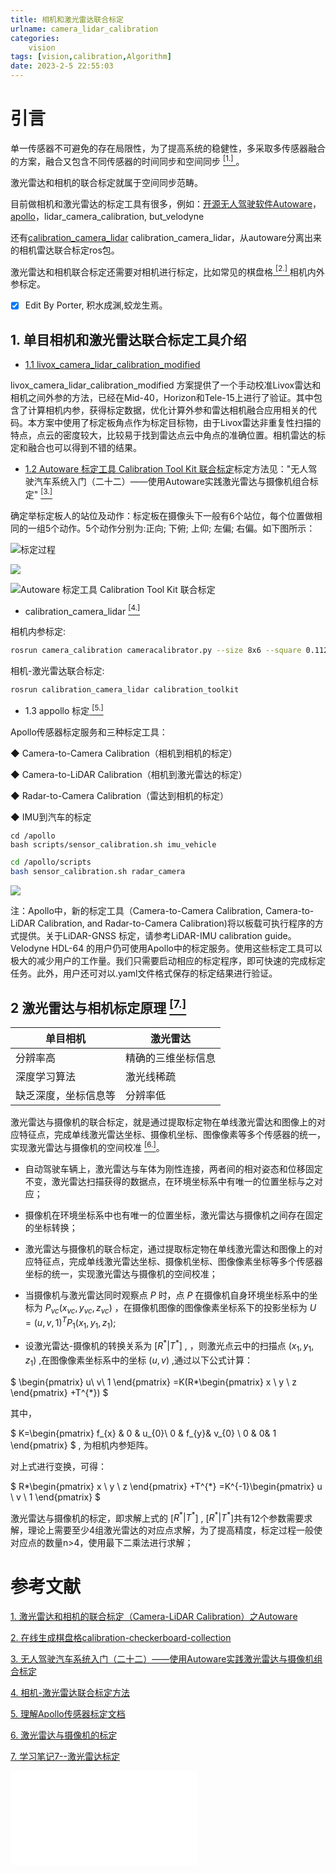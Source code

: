 ```yaml
---
title: 相机和激光雷达联合标定
urlname: camera_lidar_calibration
categories:      
    vision    
tags: [vision,calibration,Algorithm]
date: 2023-2-5 22:55:03
---
```


# 引言

单一传感器不可避免的存在局限性，为了提高系统的稳健性，多采取多传感器融合的方案，融合又包含不同传感器的时间同步和空间同步 [ $^{[1.]}$ ](https://blog.csdn.net/learning_tortosie/article/details/82347694) 。

激光雷达和相机的联合标定就属于空间同步范畴。

目前做相机和激光雷达的标定工具有很多，例如：[开源无人驾驶软件Autoware](https://github.com/autowarefoundation/autoware)，[apollo](https://www.apollo.auto/)，lidar_camera_calibration, but_velodyne

还有[calibration_camera_lidar](https://github.com/XidianLemon/calibration_camera_lidar) calibration_camera_lidar，从autoware分离出来的相机雷达联合标定ros包。

激光雷达和相机联合标定还需要对相机进行标定，比如常见的棋盘格[ $^{[2.]}$ ](https://markhedleyjones.com/projects/calibration-checkerboard-collection)相机内外参标定。

- [x] Edit By Porter, 积水成渊,蛟龙生焉。 

<!-- more -->

## 1. 单目相机和激光雷达联合标定工具介绍

- [1.1 livox_camera_lidar_calibration_modified](https://github.com/Shelfcol/livox_camera_lidar_calibration_modified/blob/master/doc_resources/README_cn.md)

livox_camera_lidar_calibration_modified 方案提供了一个手动校准Livox雷达和相机之间外参的方法，已经在Mid-40，Horizon和Tele-15上进行了验证。其中包含了计算相机内参，获得标定数据，优化计算外参和雷达相机融合应用相关的代码。本方案中使用了标定板角点作为标定目标物，由于Livox雷达非重复性扫描的特点，点云的密度较大，比较易于找到雷达点云中角点的准确位置。相机雷达的标定和融合也可以得到不错的结果。


- [1.2 Autoware 标定工具 Calibration Tool Kit 联合标定](https://www.freesion.com/article/75521014295/)标定方法见："无人驾驶汽车系统入门（二十二）——使用Autoware实践激光雷达与摄像机组合标定" [$^{[3. ]}$](https://blog.csdn.net/AdamShan/article/details/81670732)

确定举标定板人的站位及动作：标定板在摄像头下一般有6个站位，每个位置做相同的一组5个动作。5个动作分别为:正向; 下俯; 上仰; 左偏; 右偏。如下图所示：

![标定过程](./image4/lidar_camera_01.png)

![](./image4/lidar_camera_02.png)

![Autoware 标定工具 Calibration Tool Kit 联合标定](./image4/AUTOWARE_calibration.png)

- calibration_camera_lidar [ $^{[4.]}$ ](https://blog.csdn.net/qq_21751281/article/details/128929580) 

相机内参标定:

```bash
rosrun camera_calibration cameracalibrator.py --size 8x6 --square 0.112 image:=/camera/image
```

相机-激光雷达联合标定:

```bash
rosrun calibration_camera_lidar calibration_toolkit
```

- 1.3 appollo 标定[ $^{[5.]}$ ](https://blog.csdn.net/m0_38087936/article/details/88536345)

Apollo传感器标定服务和三种标定工具：

◆ Camera-to-Camera Calibration（相机到相机的标定）

◆ Camera-to-LiDAR Calibration（相机到激光雷达的标定）

◆ Radar-to-Camera Calibration（雷达到相机的标定）

◆ IMU到汽车的标定​​

```bashr
cd /apollo
bash scripts/sensor_calibration.sh imu_vehicle
```

```bash
cd /apollo/scripts
bash sensor_calibration.sh radar_camera
```

![](./image4/imu_calibration_tocamera_01.jpg)

注：Apollo中，新的标定工具（Camera-to-Camera Calibration, Camera-to-LiDAR Calibration, and Radar-to-Camera Calibration)将以板载可执行程序的方式提供。关于LiDAR-GNSS 标定，请参考LiDAR-IMU calibration guide。Velodyne HDL-64 的用户仍可使用Apollo中的标定服务。使用这些标定工具可以极大的减少用户的工作量。我们只需要启动相应的标定程序，即可快速的完成标定任务。此外，用户还可对以.yaml文件格式保存的标定结果进行验证。

## 2 激光雷达与相机标定原理 [$^{[7.]}$](https://blog.csdn.net/qq_39032096/article/details/121732173)

| 单目相机      | 激光雷达 |
| ----------- | ----------- |
| 分辨率高      | 精确的三维坐标信息|
| 深度学习算法   | 激光线稀疏        |
|缺乏深度，坐标信息等| 分辨率低|

激光雷达与摄像机的联合标定，就是通过提取标定物在单线激光雷达和图像上的对应特征点，完成单线激光雷达坐标、摄像机坐标、图像像素等多个传感器的统一，实现激光雷达与摄像机的空间校准 [$^{[6.]}$](https://wenku.baidu.com/view/62445e50c6da50e2524de518964bcf84b9d52d31.html?_wkts_=1676620386225&bdQuery=%E7%9B%B8%E6%9C%BA%E5%88%B0%E6%BF%80%E5%85%89%E9%9B%B7%E8%BE%BE%E6%A0%87%E5%AE%9A%E5%8E%9F%E7%90%86)。

- 自动驾驶车辆上，激光雷达与车体为刚性连接，两者间的相对姿态和位移固定不变，激光雷达扫描获得的数据点，在环境坐标系中有唯一的位置坐标与之对应；

- 摄像机在环境坐标系中也有唯一的位置坐标，激光雷达与摄像机之间存在固定的坐标转换；

- 激光雷达与摄像机的联合标定，通过提取标定物在单线激光雷达和图像上的对应特征点，完成单线激光雷达坐标、摄像机坐标、图像像素坐标等多个传感器坐标的统一，实现激光雷达与摄像机的空间校准；

- 当摄像机与激光雷达同时观察点 $P$ 时，点 $P$ 在摄像机自身环境坐标系中的坐标为 $P_{vc}(x_{vc}, y_{vc}, z_{vc})$ ，在摄像机图像的图像像素坐标系下的投影坐标为 $U=(u,v,1)^{T}P_{1}(x_{1},y_{1},z_{1})$;

- 设激光雷达-摄像机的转换关系为 $[R^{*}|T^{*}]$ , ，则激光点云中的扫描点  $(x_{1}, y_{1}, z_{1})$ ,在图像像素坐标系中的坐标 $(u, v)$ ,通过以下公式计算：

$
\begin{pmatrix}
 u\\
 v\\
1
\end{pmatrix}
=K(R*\begin{pmatrix}
x \\
y \\
z
\end{pmatrix}
+T^{*})
$

其中，

$
K=\begin{pmatrix}
f_{x}  & 0 & u_{0}\\
0  &  f_{y}& v_{0} \\
0  &  0& 1
\end{pmatrix}
$ , 为相机内参矩阵。

对上式进行变换，可得：

$
R*\begin{pmatrix}
x \\
y \\
z
\end{pmatrix}
+T^{*}
=K^{-1}\begin{pmatrix}
u \\
v \\
1
\end{pmatrix}
$

激光雷达与摄像机的标定，即求解上式的 [$R^{*}|T^{*}$]
,  [$R^{*}|T^{*}$]共有12个参数需要求解，理论上需要至少4组激光雷达的对应点求解，为了提高精度，标定过程一般使对应点的数量n>4，使用最下二乘法进行求解；

# 参考文献

[1. 激光雷达和相机的联合标定（Camera-LiDAR Calibration）之Autoware](https://blog.csdn.net/learning_tortosie/article/details/82347694)

[2. 在线生成棋盘格calibration-checkerboard-collection](https://markhedleyjones.com/projects/calibration-checkerboard-collection)

[3. 无人驾驶汽车系统入门（二十二）——使用Autoware实践激光雷达与摄像机组合标定](https://blog.csdn.net/AdamShan/article/details/81670732)

[4. 相机-激光雷达联合标定方法](https://blog.csdn.net/qq_21751281/article/details/128929580)

[5. 理解Apollo传感器标定文档](https://blog.csdn.net/m0_38087936/article/details/88536345)

[6. 激光雷达与摄像机的标定](https://wenku.baidu.com/view/62445e50c6da50e2524de518964bcf84b9d52d31.html?_wkts_=1676620386225&bdQuery=%E7%9B%B8%E6%9C%BA%E5%88%B0%E6%BF%80%E5%85%89%E9%9B%B7%E8%BE%BE%E6%A0%87%E5%AE%9A%E5%8E%9F%E7%90%86)

[7. 学习笔记7--激光雷达标定](https://blog.csdn.net/qq_39032096/article/details/121732173)

<iframe src="//player.bilibili.com/player.html?aid=429732540&bvid=BV17G41147N7&cid=807641142&page=1" scrolling="no" border="0" frameborder="no" framespacing="0" allowfullscreen="true"> </iframe>